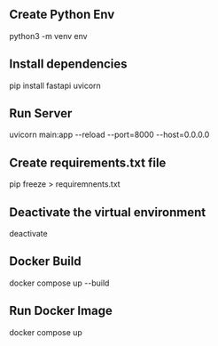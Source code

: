 ## Create Python Env
python3 -m venv env

## Install dependencies
pip install fastapi uvicorn

## Run Server
uvicorn main:app --reload --port=8000 --host=0.0.0.0

## Create requirements.txt file
pip freeze > requiremnents.txt

## Deactivate the virtual environment
deactivate

## Docker Build
docker compose up --build

## Run Docker Image
docker compose up

